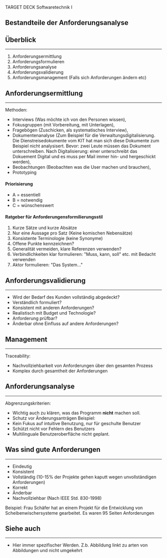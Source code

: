 
TARGET DECK
Softwaretechnik I

Bestandteile der Anforderungsanalyse
--
## Überblick
***
1. Anforderungsermittlung
2. Anforderungsformulieren
3. Anforderungsanalyse
4. Anforderungsvalidierung
5. Anforderungsmanagement (Falls sich Anforderungen ändern etc)
## Anforderungsermittlung
***
Methoden: 
- Interviews (Was möchte ich von den Personen wissen), 
- Fokusgruppen (mit Vorbereitung, mit Unterlagen), 
- Fragebögen (Zuschicken, als systematisches Interview), 
- Dokumentenanalyse (Zum Beispiel für die Verwaltungsdigitalisierung. 
	  Die Dienstreisedokumente vom KIT hat man sich diese Dokumente zum Beispiel nicht analysisert. Bevor: zwei Leute müssen das Dokument unterschreiben. Nach Digitalisierung: einer unterschreibt das Dokuement Digital und es muss per Mail immer hin- und hergeschickt werden), 
- Beobachtungen (Beobachten was die User machen und brauchen), 
- Prototyping
#### Priorisierung
- A = essentiell
- B = notwendig
- C = wünschenswert
#### Ratgeber für Anforderungensformilierungsstil
1. Kurze Sätze und kurze Absätze
2. Nur eine Aussage pro Satz (Keine komischen Nebensätze)
3. Konsistente Terminologie (keine Synonyme)
4. Offene Punkte kennzeichnen?
5. Generalität vermeiden, klare Referenzen verwenden?
6. Verbindlichkeiten klar formulieren: "Muss, kann, soll" etc. mit Bedacht verwenden
7. Aktor formulieren: "Das System..."
## Anforderungsvalidierung
***
- Wird der Bedarf des Kunden vollständig abgedeckt? 
- Verständlich formuliert? 
- Konsistent mit anderen Anforderungen? 
- Realistisch mit Budget und Technologie? 
- Anforderung prüfbar? 
- Änderbar ohne Einfluss auf andere Anforderungen?
## Management
***
Traceability:
- Nachvollziehbarkeit von Anforderungen über den gesamten Prozess
- Komplex durch gesamtheit der Anforderungen
## Anforderungsanalyse
***
Abgrenzungskriterien:
- Wichtig auch zu klären, was das Programm **nicht** machen soll.
- Schutz vor Änderungsanträgen
Beispiel:
- Kein Fukus auf intuitive Benutzung, nur für geschulte Benutzer
- Schützt nicht vor Fehlern des Benutzers
- Multilinguale Benutzeroberfläche nicht geplant.
## Was sind gute Anforderungen
***
- Eindeutig
- Konsistent
- Vollständig (10-15% der Projekte gehen kaputt wegen unvollständigen Anforderungen)
- Korrekt
- Änderbar
- Nachvollziehbar
(Nach IEEE Std. 830-1998)

Beispiel: Frau Schäfer hat an einem Projekt für die Entwicklung von Scheibenwischersysteme gearbeitet. Es waren 95 Seiten Anforderungen
## Siehe auch
***
* Hier immer spezifischer Werden. Z.b. Abbildung linkt zu arten von Abbildungen und nicht umgekehrt